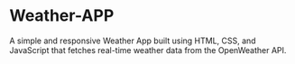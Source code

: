 # Weather-APP
A simple and responsive Weather App built using HTML, CSS, and JavaScript that fetches real-time weather data from the OpenWeather API.

